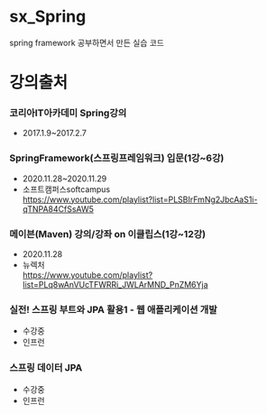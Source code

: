 # sx_Spring
spring framework 공부하면서 만든 실습 코드

# 강의출처

### 코리아IT아카데미 Spring강의 
- 2017.1.9~2017.2.7

### SpringFramework(스프링프레임워크) 입문(1강~6강) 
-  2020.11.28~2020.11.29  
- 소프트캠퍼스softcampus  
https://www.youtube.com/playlist?list=PLSBIrFmNg2JbcAaS1i-qTNPA84CfSsAW5  

### 메이븐(Maven) 강의/강좌 on 이클립스(1강~12강)    
- 2020.11.28  
- 뉴렉처  
https://www.youtube.com/playlist?list=PLq8wAnVUcTFWRRi_JWLArMND_PnZM6Yja  

### 실전! 스프링 부트와 JPA 활용1 - 웹 애플리케이션 개발  
- 수강중  
- 인프런  

### 스프링 데이터 JPA
- 수강중  
- 인프런  
